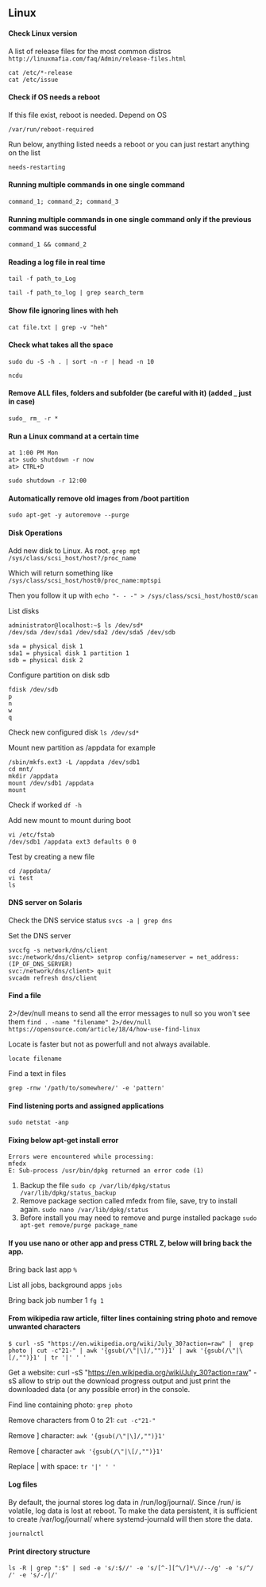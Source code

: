## Linux

#### Check Linux version

A list of release files for the most common distros
```http://linuxmafia.com/faq/Admin/release-files.html```

```
cat /etc/*-release
cat /etc/issue
```

#### Check if OS needs a reboot

If this file exist, reboot is needed. Depend on OS

`/var/run/reboot-required`

Run below, anything listed needs a reboot or you can just restart anything on the list

`needs-restarting`

#### Running multiple commands in one single command

```command_1; command_2; command_3```

#### Running multiple commands in one single command only if the previous command was successful

```command_1 && command_2```

#### Reading a log file in real time

```tail -f path_to_Log```

```tail -f path_to_log | grep search_term```

#### Show file ignoring lines with heh

```cat file.txt | grep -v "heh"```


#### Check what takes all the space
```sudo du -S -h . | sort -n -r | head -n 10```

```ncdu```

#### Remove ALL files, folders and subfolder (be careful with it) (added _ just in case)
```sudo_ rm_ -r *```

#### Run a Linux command at a certain time

```
at 1:00 PM Mon
at> sudo shutdown -r now
at> CTRL+D
```

```sudo shutdown -r 12:00```

#### Automatically remove old images from /boot partition
```sudo apt-get -y autoremove --purge```

#### Disk Operations

Add new disk to Linux. As root.
```grep mpt /sys/class/scsi_host/host?/proc_name```

Which will return something like 
```/sys/class/scsi_host/host0/proc_name:mptspi```

Then you follow it up with 
```echo "- - -" > /sys/class/scsi_host/host0/scan```

List disks
```
administrator@localhost:~$ ls /dev/sd*
/dev/sda /dev/sda1 /dev/sda2 /dev/sda5 /dev/sdb
```
```
sda = physical disk 1
sda1 = physical disk 1 partition 1
sdb = physical disk 2
```

Configure partition on disk sdb
```
fdisk /dev/sdb
p
n
w
q
```

Check new configured disk
```ls /dev/sd*```

Mount new partition as /appdata for example
```
/sbin/mkfs.ext3 -L /appdata /dev/sdb1
cd mnt/
mkdir /appdata
mount /dev/sdb1 /appdata
mount
```

Check if worked
```df -h```

Add new mount to mount during boot
```
vi /etc/fstab
/dev/sdb1 /appdata ext3 defaults 0 0
```

Test by creating a new file
```
cd /appdata/
vi test
ls
```

#### DNS server on Solaris

Check the DNS service status
```svcs -a | grep dns```

Set the DNS server
```
svccfg -s network/dns/client
svc:/network/dns/client> setprop config/nameserver = net_address: (IP_OF_DNS_SERVER)
svc:/network/dns/client> quit
svcadm refresh dns/client
```

#### Find a file

2>/dev/null means to send all the error messages to null so you won't see them
```find . -name "filename" 2>/dev/null```
```https://opensource.com/article/18/4/how-use-find-linux```

Locate is faster but not as powerfull and not always available.
```
locate filename
```

Find a text in files

```
grep -rnw '/path/to/somewhere/' -e 'pattern'
```

#### Find listening ports and assigned applications

```sudo netstat -anp```

#### Fixing below apt-get install error

```
Errors were encountered while processing:
mfedx
E: Sub-process /usr/bin/dpkg returned an error code (1)
```

1. Backup the file ```sudo cp /var/lib/dpkg/status /var/lib/dpkg/status_backup```
2. Remove package section called mfedx from file, save, try to install again. ```sudo nano /var/lib/dpkg/status```
3. Before install you may need to remove and purge installed package ```sudo apt-get remove/purge package_name```

#### If you use nano or other app and press CTRL Z, below will bring back the app.

Bring back last app ```%```

List all jobs, background apps ```jobs```

Bring back job number 1 ```fg 1```

#### From wikipedia raw article, filter lines containing string photo and remove unwanted characters

```
$ curl -sS "https://en.wikipedia.org/wiki/July_30?action=raw" |  grep photo | cut -c"21-" | awk '{gsub(/\"|\]/,"")}1' | awk '{gsub(/\"|\[/,"")}1' | tr '|' ' '
```

Get a website: curl -sS "https://en.wikipedia.org/wiki/July_30?action=raw" 
-sS allow to strip out the download progress output and just print the downloaded data (or any possible error) in the console.

Find line containing photo: ```grep photo```

Remove characters from 0 to 21: ```cut -c"21-"```

Remove ] character: ```awk '{gsub(/\"|\]/,"")}1'```

Remove [ character ```awk '{gsub(/\"|\[/,"")}1'```

Replace | with space: ```tr '|' ' '```

#### Log files

By default, the journal stores log data in /run/log/journal/. Since /run/ is volatile, log data is lost at reboot.
To make the data persistent, it is sufficient to create /var/log/journal/ where systemd-journald will then store the data.

```journalctl```

#### Print directory structure

`ls -R | grep ":$" | sed -e 's/:$//' -e 's/[^-][^\/]*\//--/g' -e 's/^/   /' -e 's/-/|/'`
